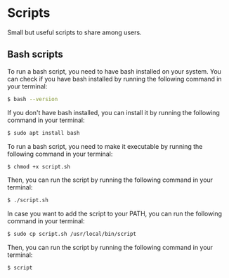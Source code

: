 # Scripts
Small but useful scripts to share among users.

## Bash scripts
To run a bash script, you need to have bash installed on your system. You can check if you have bash installed by running the following command in your terminal:
```bash
$ bash --version
```
If you don't have bash installed, you can install it by running the following command in your terminal:
```bash
$ sudo apt install bash
```
To run a bash script, you need to make it executable by running the following command in your terminal:
```bash
$ chmod +x script.sh
```
Then, you can run the script by running the following command in your terminal:
```bash
$ ./script.sh
```

In case you want to add the script to your PATH, you can run the following command in your terminal:
```bash
$ sudo cp script.sh /usr/local/bin/script
```
Then, you can run the script by running the following command in your terminal:
```bash
$ script
```